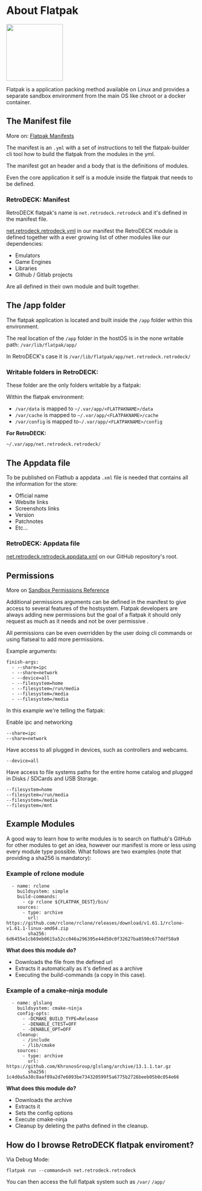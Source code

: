 # About Flatpak

<img src="../../../wiki_images/logos/flatpak-logo.png" width="150">

Flatpak is a application packing method available on Linux and provides a separate sandbox environment from the main OS like chroot or a docker container.

## The Manifest file
More on: [Flatpak Manifests](https://docs.flatpak.org/en/latest/manifests.html)

The manifest is an `.yml` with a set of instructions to tell the flatpak-builder cli tool how to build the flatpak from the modules in the yml.

The manifest got an header and a body that is the definitions of modules.

Even the core application it self is a module inside the flatpak that needs to be defined.


### RetroDECK: Manifest

RetroDECK flatpak's name is `net.retrodeck.retrodeck` and it's defined in the manifest file.

[net.retrodeck.retrodeck.yml](https://github.com/XargonWan/RetroDECK/blob/main/net.retrodeck.retrodeck.yml) in our manifest the RetroDECK module is defined together with a ever growing list of other modules like our dependencies:

- Emulators
- Game Engines
- Libraries
- Github / Gitlab projects

Are all defined in their own module and built together.


## The /app folder
The flatpak application is located and built inside the `/app` folder within this environment.

The real location of the `/app` folder in the hostOS is in the none writable path: `/var/lib/flatpak/app/`

In RetroDECK's case it is `/var/lib/flatpak/app/net.retrodeck.retrodeck/`

### Writable folders in RetroDECK:

These folder are the only folders writable by a flatpak:

Within the flatpak environment:

- `/var/data` is mapped to  `~/.var/app/<FLATPAKNAME>/data`
- `/var/cache` is mapped to  `~/.var/app/<FLATPAKNAME>/cache`
- `/var/config` is mapped to`~/.var/app/<FLATPAKNAME>/config`

**For RetroDECK:**

`~/.var/app/net.retrodeck.retrodeck/`



## The Appdata file

To be published on Flathub a appdata `.xml` file is needed that contains all the information for the store:

- Official name
- Website links
- Screenshots links
- Version
- Patchnotes
- Etc...

### RetroDECK: Appdata file

[net.retrodeck.retrodeck.appdata.xml](https://github.com/XargonWan/RetroDECK/blob/main/net.retrodeck.retrodeck.appdata.xml) on our GitHub repository's root.


## Permissions

More on [Sandbox Permissions Reference](https://docs.flatpak.org/en/latest/sandbox-permissions-reference.html)

Additional permissions arguments can be defined in the manifest to give access to several features of the hostsystem. Flatpak developers are always adding new permissions but the goal of a flatpak it should only request as much as it needs and not be over permissive .

All permissions can be even overridden by the user doing cli commands or using flatseal to add more permissions.

Example arguments:


```
finish-args:
  - --share=ipc
  - --share=network
  - --device=all
  - --filesystem=home
  - --filesystem=/run/media
  - --filesystem=/media
  - --filesystem=/media
```


In this example we're telling the flatpak:

Enable ipc and networking

```
--share=ipc
--share=network
```

Have access to all plugged in devices, such as controllers and webcams.

```
--device=all
```

Have access to file systems paths for the entire home catalog and plugged in Disks / SDCards and USB Storage.

```
--filesystem=home
--filesystem=/run/media
--filesystem=/media
--filesystem=/mnt
```


## Example Modules


A good way to learn how to write modules is to search on flathub's GitHub for other modules to get an idea, however our manifest is more or less using every module type possible. What follows are two examples (note that providing a sha256 is mandatory):

### Example of rclone module

```
  - name: rclone
    buildsystem: simple
    build-commands:
      - cp rclone ${FLATPAK_DEST}/bin/
    sources:
      - type: archive
        url: https://github.com/rclone/rclone/releases/download/v1.61.1/rclone-v1.61.1-linux-amd64.zip
        sha256: 6d6455e1cb69eb0615a52cc046a296395e44d50c0f32627ba8590c677ddf50a9
```

**What does this module do?**

- Downloads the file from the defined url
- Extracts it automatically as it's defined as a archive
- Executing the build-commands (a copy in this case).

### Example of a cmake-ninja module

```
  - name: glslang
    buildsystem: cmake-ninja
    config-opts:
      - -DCMAKE_BUILD_TYPE=Release
      - -DENABLE_CTEST=OFF
      - -DENABLE_OPT=OFF
    cleanup:
      - /include
      - /lib/cmake
    sources:
      - type: archive
        url: https://github.com/KhronosGroup/glslang/archive/13.1.1.tar.gz
        sha256: 1c4d0a5a38c8aaf89a2d7e6093be734320599f5a6775b2726beeb05b0c054e66
```

**What does this module do?**

- Downloads the archive
- Extracts it
- Sets the config options
- Execute cmake-ninja
- Cleanup by deleting the paths defined in the cleanup.


## How do I browse RetroDECK flatpak enviroment?

Via Debug Mode:

`flatpak run --command=sh net.retrodeck.retrodeck`

You can then access the full flatpak system such as `/var/` `/app/`
